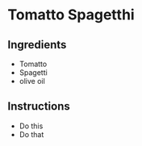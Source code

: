 # Tomatto Spagetthi

## Ingredients

- Tomatto
- Spagetti
- olive oil


## Instructions

- Do this
- Do that
